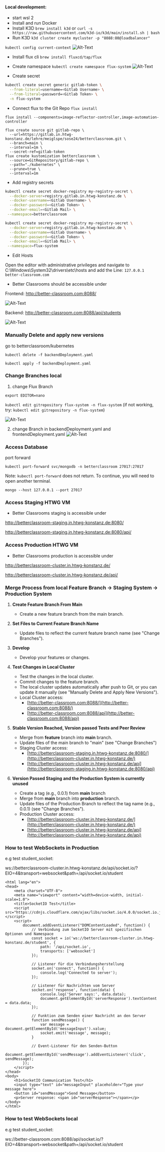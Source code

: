 #### Local development:

- start wsl 2
- Install and run Docker
- Install K3D
```brew install k3d```
or
```curl -s https://raw.githubusercontent.com/k3d-io/k3d/main/install.sh | bash```
- Run K3D
```k3d cluster create mycluster -p "8088:80@loadbalancer"```

    
```kubectl config current-context```
![Alt-Text](docs/context.png)

- Install flux cli
```brew install fluxcd/tap/flux```
- Create namespace
```kubectl create namespace flux-system```
![Alt-Text](docs/flux.png)

- Create secret

``` sh
kubectl create secret generic gitlab-token \
  --from-literal=username=<Gitlab Username> \
  --from-literal=password=<Gitlab Token> \
  -n flux-system
```
  
- Connect flux to the Git Repo
```flux install```

```flux install --components=image-reflector-controller,image-automation-controller```
```
flux create source git gitlab-repo \
  --url=https://gitlab.in.htwg-konstanz.de/lehre/meiglspe/sose24/betterclassroom.git \
  --branch=main \
  --interval=1m \
  --secret-ref=gitlab-token
flux create kustomization betterclassroom \
  --source=GitRepository/gitlab-repo \
  --path="./kubernetes" \
  --prune=true \
  --interval=1m
```

- Add registry secrets

```sh 
kubectl create secret docker-registry my-registry-secret \
  --docker-server=registry.gitlab.in.htwg-konstanz.de \
  --docker-username=<Gitlab Username> \
  --docker-password=<Gitlab Token> \
  --docker-email=<Gitlab Mail> \
 --namespace=betterclassroom
```
```sh 
kubectl create secret docker-registry my-registry-secret \
  --docker-server=registry.gitlab.in.htwg-konstanz.de \
  --docker-username=<Gitlab Username> \
  --docker-password=<Gitlab Token> \
  --docker-email=<Gitlab Mail> \
 --namespace=flux-system
```

- Edit Hosts

Open the editor with administrative privileges and navigate to  C:\Windows\System32\drivers\etc\hosts and add the Line: 
```127.0.0.1 better-classroom.com```

- Better Classrooms should be accessible under

Frontend: http://better-classroom.com:8088/


![Alt-Text](docs/frontend.png)

Backend: http://better-classroom.com:8088/api/students


![Alt-Text](docs/backend.png)

### Manually Delete and apply new versions
go to 
betterclassroom/kubernetes

```kubectl delete -f backendDeployment.yaml```

```kubectl apply -f backendDeployment.yaml```
### Change Branches local
1. change Flux Branch

```export EDITOR=nano```

```kubectl edit gitrepository flux-system -n flux-system``` (if not working, try: ```kubectl edit gitrepository -n flux-system```)

![Alt-Text](docs/changeBranchFlux.png)

2. change Branch in backendDeployment.yaml and frontendDeployment.yaml
![Alt-Text](docs/changeBranchBackend.png)
### Access Database
port forward

```kubectl port-forward svc/mongodb -n betterclassroom 27017:27017```

Note: ```kubectl port-forward``` does not return. To continue, you will need to open another terminal.

``mongo --host 127.0.0.1 --port 27017``
### Access Staging HTWG VM

- Better Classrooms staging is accessible under

http://betterclassroom-staging.in.htwg-konstanz.de:8080/

http://betterclassroom-staging.in.htwg-konstanz.de:8080/api/<API ROUTE>

### Access Production HTWG VM

- Better Classrooms production is accessible under

http://betterclassroom-cluster.in.htwg-konstanz.de/

http://betterclassroom-cluster.in.htwg-konstanz.de/api/<API ROUTE>


### Merge Process from local Feature Branch -> Staging System -> Production System

1. **Create Feature Branch From Main**
   - Create a new feature branch from the main branch.

2. **Set Files to Current Feature Branch Name**
   - Update files to reflect the current feature branch name (see "Change Branches").

3. **Develop**
   - Develop your features or changes.

4. **Test Changes in Local Cluster**
   - Test the changes in the local cluster.
   - Commit changes to the feature branch.
   - The local cluster updates automatically after push to Git, or you can update it manually (see "Manually Delete and Apply New Versions").
   - Local Cluster access:
     - [http://better-classroom.com:8088/](http://better-classroom.com:8088/)
     - [http://better-classroom.com:8088/api](http://better-classroom.com:8088/api)

5. **Stable Version Reached, Version passed Tests and Peer Review**
    - Merge from **feature** branch into **main** branch.
    - Update files of the main branch to "main" (see "Change Branches")
    - Staging Cluster access:
      - [http://betterclassroom-staging.in.htwg-konstanz.de:8080/](http://betterclassroom-cluster.in.htwg-konstanz.de/)
      - [http://betterclassroom-cluster.in.htwg-konstanz.de/api](http://betterclassroom-staging.in.htwg-konstanz.de:8080/api)

6. **Version Passed Staging and the Production System is currently unused**
    - Create a tag (e.g., 0.0.1) from **main** branch
    - Merge from **main** branch into **production** branch.
    - Update files of the Production Branch to reflect the tag name (e.g., 0.0.1) (see "Change Branches"). 
   - Production Cluster access:
     - [http://betterclassroom-cluster.in.htwg-konstanz.de/](http://betterclassroom-cluster.in.htwg-konstanz.de/)
     - [http://betterclassroom-cluster.in.htwg-konstanz.de/api](http://betterclassroom-cluster.in.htwg-konstanz.de/api)

### How to test WebSockets in Production

e.g test student_socket:

ws://betterclassroom-cluster.in.htwg-konstanz.de/api/socket.io/?EIO=4&transport=websocket&path=/api/socket.io/student
```<!DOCTYPE html>
<html lang="en">
<head>
    <meta charset="UTF-8">
    <meta name="viewport" content="width=device-width, initial-scale=1.0">
    <title>SocketIO Test</title>
    <script src="https://cdnjs.cloudflare.com/ajax/libs/socket.io/4.0.0/socket.io.js"></script>
    <script>
        document.addEventListener("DOMContentLoaded", function() {
            // Verbindung zum SocketIO Server mit spezifischen Optionen und Namespace
            const socket = io('ws://betterclassroom-cluster.in.htwg-konstanz.de/student', {
                path: '/api/socket.io',
                transports: ['websocket']
            });

            // Listener für die Verbindungsherstellung
            socket.on('connect', function() {
                console.log('Connected to server');
            });

            // Listener für Nachrichten vom Server
            socket.on('response', function(data) {
                console.log('Server says:', data.data);
                document.getElementById('serverResponse').textContent = data.data;
            });

            // Funktion zum Senden einer Nachricht an den Server
            function sendMessage() {
                var message = document.getElementById('messageInput').value;
                socket.emit('message', message);
            }

            // Event-Listener für den Senden-Button
            document.getElementById('sendMessage').addEventListener('click', sendMessage);
        });
    </script>
</head>
<body>
    <h1>SocketIO Communication Test</h1>
    <input type="text" id="messageInput" placeholder="Type your message here">
    <button id="sendMessage">Send Message</button>
    <p>Server response: <span id="serverResponse"></span></p>
</body>
</html> 
```

### How to test WebSockets local

e.g test student_socket:

ws://better-classroom.com:8088/api/socket.io/?EIO=4&transport=websocket&path=/api/socket.io/student
